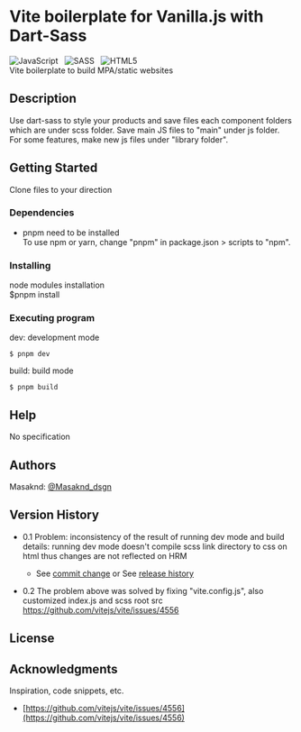 # Vite boilerplate for Vanilla.js with Dart-Sass
 ![JavaScript](https://img.shields.io/badge/javascript-%23323330.svg?style=for-the-badge&logo=javascript&logoColor=%23F7DF1E)  &nbsp; ![SASS](https://img.shields.io/badge/SASS-hotpink.svg?style=for-the-badge&logo=SASS&logoColor=white) &nbsp; ![HTML5](https://img.shields.io/badge/html5-%23E34F26.svg?style=for-the-badge&logo=html5&logoColor=white) <br>
Vite boilerplate to build MPA/static websites

## Description

Use dart-sass to style your products and save files each component folders which are under scss folder.
Save main JS files to "main" under js folder. For some features, make new js files under "library folder".

## Getting Started

Clone files to your direction

### Dependencies

- pnpm need to be installed<br>
  To use npm or yarn, change "pnpm" in package.json > scripts to "npm".

### Installing

node modules installation <br>
$pnpm install

### Executing program

dev: development mode
```
$ pnpm dev
```

build: build mode
```
$ pnpm build
```

## Help

No specification

## Authors

Masaknd:
[@Masaknd_dsgn](https://twitter.com/Masaknd_dsgn)

## Version History

- 0.1
  Problem: inconsistency of the result of running dev mode and build
  details: running dev mode doesn't compile scss link directory to css on html thus changes are not reflected on HRM

  - See [commit change]() or See [release history]()

- 0.2
  The problem above was solved by fixing "vite.config.js", also customized index.js and scss root src
  https://github.com/vitejs/vite/issues/4556

## License

## Acknowledgments

Inspiration, code snippets, etc.

- [https://github.com/vitejs/vite/issues/4556](https://github.com/vitejs/vite/issues/4556)
